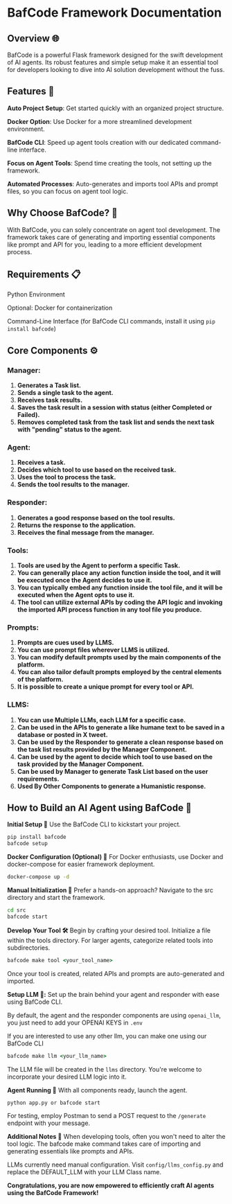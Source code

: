 # BafCode Framework Documentation
## Overview 🌐
BafCode is a powerful Flask framework designed for the swift development of AI agents. Its robust features and simple setup make it an essential tool for developers looking to dive into AI solution development without the fuss.

## Features 🌟
 **Auto Project Setup**: Get started quickly with an organized project structure.

 **Docker Option**: Use Docker for a more streamlined development environment.

 **BafCode CLI**: Speed up agent tools creation with our dedicated command-line interface.

 **Focus on Agent Tools**: Spend time creating the tools, not setting up the framework.

 **Automated Processes**: Auto-generates and imports tool APIs and prompt files, so you can focus on agent tool logic.

## Why Choose BafCode? 🤖
With BafCode, you can solely concentrate on agent tool development. The framework takes care of generating and importing essential components like prompt and API for you, leading to a more efficient development process.

## Requirements 📋
Python Environment

Optional: Docker for containerization

Command-Line Interface (for BafCode CLI commands, install it using `pip install bafcode`)

## Core Components ⚙️
### Manager:

1. **Generates a Task list.**
2. **Sends a single task to the agent.**
3. **Receives task results.**
4. **Saves the task result in a session with status (either Completed or Failed).**
5. **Removes completed task from the task list and sends the next task with "pending" status to the agent.**


### Agent:
1. **Receives a task.**
2. **Decides which tool to use based on the received task.**
3. **Uses the tool to process the task.**
4. **Sends the tool results to the manager.**


### Responder:

1. **Generates a good response based on the tool results.**
2. **Returns the response to the application.**
3. **Receives the final message from the manager.**


### Tools:

1. **Tools are used by the Agent to perform a specific Task.**
2. **You can generally place any action function inside the tool, and it will be executed once the Agent decides to use it.**
3. **You can typically embed any function inside the tool file, and it will be executed when the Agent opts to use it.**
4. **The tool can utilize external APIs by coding the API logic and invoking the imported API process function in any tool file you produce.**



### Prompts:

1. **Prompts are cues used by LLMS.**
2. **You can use prompt files wherever LLMS is utilized.**
3. **You can modify default prompts used by the main components of the platform.**
4. **You can also tailor default prompts employed by the central elements of the platform.**
5. **It is possible to create a unique prompt for every tool or API.**

### LLMS:

1. **You can use Multiple LLMs, each LLM for a specific case.**
2. **Can be used in the APIs to generate a like humane text to be saved in a database or posted in X tweet.**
3. **Can be used by the Responder to generate a clean response based on the task list results provided by the Manager Component.**
4. **Can be used by the agent to decide which tool to use based on the task provided by the Manager Component.**
5. **Can be used by Manager to generate Task List based on the user requirements.**
6. **Used By Other Components to generate a Humanistic response.**


## How to Build an AI Agent using BafCode 🔧

**Initial Setup 🚀**
Use the BafCode CLI to kickstart your project.

```cmd
pip install bafcode
bafcode setup
```

**Docker Configuration (Optional) 🐳**
For Docker enthusiasts, use Docker and docker-compose for easier framework deployment.

```cmd
docker-compose up -d
``` 
**Manual Initialization 📂**
Prefer a hands-on approach? Navigate to the src directory and start the framework.

```cmd
cd src
bafcode start
```
**Develop Your Tool 🛠**
Begin by crafting your desired tool. Initialize a file within the tools directory. For larger agents, categorize related tools into subdirectories.

```cmd
bafcode make tool <your_tool_name>
```
Once your tool is created, related APIs and prompts are auto-generated and imported.

**Setup LLM 🧠:** Set up the brain behind your agent and responder with ease using BafCode CLI.

By default, the agent and the responder components are using `openai_llm`, you just need to add your OPENAI KEYS in `.env`

If you are interested to use any other llm, you can make one using our BafCode CLI

```cmd
bafcode make llm <your_llm_name>
```
The LLM file will be created in the `llms` directory. You're welcome to incorporate your desired LLM logic into it.

**Agent Running 🚀**
With all components ready, launch the agent.

```cmd
python app.py or bafcode start
```
For testing, employ Postman to send a POST request to the `/generate` endpoint with your message.

**Additional Notes 📝**
When developing tools, often you won't need to alter the tool logic. The bafcode make command takes care of importing and generating essentials like prompts and APIs.

LLMs currently need manual configuration. Visit `config/llms_config.py` and replace the DEFAULT_LLM with your LLM Class name.


**Congratulations, you are now empowered to efficiently craft AI agents using the BafCode Framework!**
